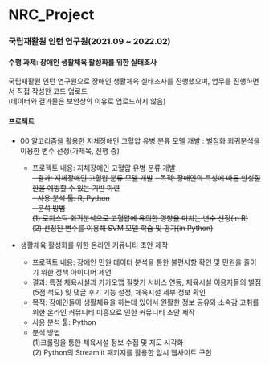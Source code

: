 # NRC_Project
### 국립재활원 인턴 연구원(2021.09 ~ 2022.02)
#### 수행 과제: 장애인 생활체육 활성화를 위한 실태조사  
국립재활원 인턴 연구원으로 장애인 생활체육 실태조사를 진행했으며, 업무를 진행하면서 직접 작성한 코드 업로드  
(데이터와 결과물은 보안상의 이유로 업로드하지 않음)

#### 프로젝트
- 00 알고리즘을 활용한 지체장애인 고혈압 유병 분류 모델 개발 : 벌점화 회귀분석을 이용한 변수 선정(가제목, 진행 중)  
  - 프로젝트 내용: 지체장애인 고혈압 유병 분류 개발  
  ~~- 결과: 지체장애인 고혈압 분류 모델 개발~~
  ~~- 목적: 장애인의 특성에 따른 만성질환을 예방할 수 있는 기반 마련~~  
  ~~- 사용 분석 툴: R, Python~~  
  ~~- 분석 방법~~  
    ~~(1) 로지스틱 회귀분석으로 고혈압에 유의한 영향을 미치는 변수 선정(in R)~~  
    ~~(2) 선정된 변수를 이용해 SVM 모델 학습 및 평가(in Python)~~  

- 생활체육 활성화를 위한 온라인 커뮤니티 초안 제작
  - 프로젝트 내용: 장애인 민원 데이터 분석을 통한 불편사항 확인 및 민원을 줄이기 위한 정책 아이디어 제언
  - 결과: 특정 체육시설과 카카오맵 길찾기 서비스 연동, 체육시설 이용자들의 별점(5점 척도) 및 댓글 후기 기능 설정, 체육시설 세부 정보 확인
  - 목적: 장애인들이 생활체육을 하는데 있어서 원활한 정보 공유와 소속감 고취를 위한 온라인 커뮤니티 미흡으로 인한 커뮤니티 초안 제작
  - 사용 분석 툴: Python
  - 분석 방법  
    (1)크롤링을 통한 체육시설 정보 수집 및 지도 시각화  
    (2) Python의 Streamlit 패키지를 활용한 임시 웹사이트 구현

